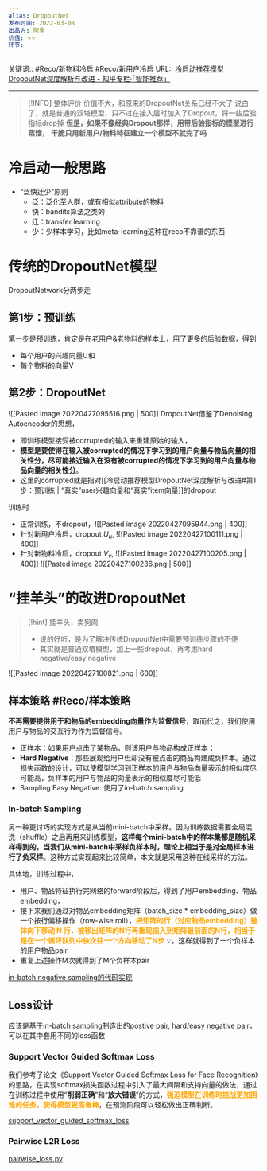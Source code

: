 ```yaml
---
alias: DropoutNet
发布时间: 2022-03-08
出品方: 阿里
价值: ⭐⭐
环节: 
---
```

关键词:: #Reco/新物料冷启 #Reco/新用户冷启 
URL:: [冷启动推荐模型DropoutNet深度解析与改进 - 知乎专栏·「智能推荐」](https://zhuanlan.zhihu.com/p/474671484?utm_source=wechat_session&utm_medium=social&utm_oi=43686972882944&utm_campaign=shareopn)

---

> [!INFO] 整体评价
> 价值不大，和原来的DropoutNet关系已经不大了
> 说白了，就是普通的双塔模型，只不过在接入层时加入了Dropout，将一些后验指标drop掉
> **但是，如果不像经典Dropout那样，用带后验指标的模型进行蒸馏，**
> **干脆只用新用户/物料特征建立一个模型不就完了吗**


# 冷启动一般思路
- “泛快迁少”原则
	- 泛：泛化至人群，或有相似attribute的物料
	- 快：bandits算法之类的
	- 迁：transfer learning
	- 少：少样本学习，比如meta-learning这种在reco不靠谱的东西

# 传统的DropoutNet模型
DropoutNetwork分两步走
## 第1步：预训练
第一步是预训练，肯定是在老用户&老物料的样本上，用了更多的后验数据，得到
- 每个用户的兴趣向量U和
- 每个物料的向量V
## 第2步：DropoutNet
![[Pasted image 20220427095516.png | 500]]
DropoutNet借鉴了Denoising Autoencoder的思想，
- 即训练模型接受被corrupted的输入来重建原始的输入，
- **模型是要使得在输入被corrupted的情况下学习到的用户向量与物品向量的相关性分，尽可能接近输入在没有被corrupted的情况下学习到的用户向量与物品向量的相关性分**。
- 这里的corrupted就是指对[[冷启动推荐模型DropoutNet深度解析与改进#第1步：预训练 | “真实”user兴趣向量和“真实”item向量]]的dropout

训练时
- 正常训练，不dropout，![[Pasted image 20220427095944.png | 400]]
- 针对新用户冷启，dropout $U_u$, ![[Pasted image 20220427100111.png | 400]]
- 针对新物料冷启，dropout $V_v$, ![[Pasted image 20220427100205.png | 400]]
![[Pasted image 20220427100236.png | 500]]

# “挂羊头”的改进DropoutNet
> [!hint] 挂羊头，卖狗肉
> - 说的好听，是为了解决传统DropoutNet中需要预训练步骤的不便
> - 其实就是普通双塔模型，加上一些dropout，再考虑hard negative/easy negative

![[Pasted image 20220427100821.png | 600]]

## 样本策略 #Reco/样本策略 
**不再需要提供用于和物品的embedding向量作为监督信号**，取而代之，我们使用用户与物品的交互行为作为监督信号。
- 正样本：如果用户点击了某物品，则该用户与物品构成正样本；
- **Hard Negative**：那些展现给用户但却没有被点击的商品构建成负样本。通过损失函数的设计，可以使模型学习到正样本的用户与物品向量表示的相似度尽可能高，负样本的用户与物品的向量表示的相似度尽可能低
- Sampling Easy Negative: 使用了in-batch sampling

### In-batch Sampling
另一种更讨巧的实现方式是从当前mini-batch中采样。因为训练数据需要全局混洗（shuffle）之后再用来训练模型，**这样每个mini-batch中的样本集都是随机采样得到的，当我们从mini-batch中采样负样本时，理论上相当于是对全局样本进行了负采样**。这种方式实现起来比较简单，本文就是采用这种在线采样的方法。

具体地，训练过程中，
- 用户、物品特征执行完网络的forward阶段后，得到了用户embedding、物品embedding，
- 接下来我们通过对物品embedding矩阵（batch_size * embedding_size）做一个按行偏移操作（row-wise roll），<span style="color:orange;font-weight:bold">把矩阵的行（对应物品embedding）整体向下移动 N 行，被移出矩阵的N行再重现插入到矩阵最前面的N行，相当于是在一个循环队列中依次往一个方向移动了N步</span> 💡。这样就得到了一个负样本的用户物品pair
- 重复上述操作M次就得到了M个负样本pair

[in-batch negative sampling的代码实现](https://github.com/alibaba/EasyRec/blob/master/easy_rec/python/loss/softmax_loss_with_negative_mining.py)

## Loss设计
应该是基于in-batch sampling制造出的postive pair, hard/easy negative pair，可以在其中套用不同的loss函数

### Support Vector Guided Softmax Loss
我们参考了论文《Support Vector Guided Softmax Loss for Face Recognition》的思路，在实现softmax损失函数过程中引入了最大间隔和支持向量的做法，通过在训练过程中使用“**削弱正确**”和“**放大错误**”的方式，<span style="color:orange;font-weight:bold">强迫模型在训练时挑战更加困难的任务，使得模型更高鲁棒</span>，在预测阶段可以轻松做出正确判断。

[support_vector_guided_softmax_loss](https://github.com/alibaba/EasyRec/blob/master/easy_rec/python/loss/softmax_loss_with_negative_mining.py)

### Pairwise L2R Loss
[pairwise_loss.py](https://github.com/alibaba/EasyRec/blob/master/easy_rec/python/loss/pairwise_loss.py)
